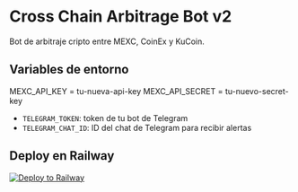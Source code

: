 # Cross Chain Arbitrage Bot v2

Bot de arbitraje cripto entre MEXC, CoinEx y KuCoin.

## Variables de entorno
MEXC_API_KEY     = tu-nueva-api-key
MEXC_API_SECRET  = tu-nuevo-secret-key
- `TELEGRAM_TOKEN`: token de tu bot de Telegram
- `TELEGRAM_CHAT_ID`: ID del chat de Telegram para recibir alertas

## Deploy en Railway

[![Deploy to Railway](https://railway.app/button.svg)](https://railway.app/new/template?plugin=github.com/tu-usuario/cross-chain-arbitrage-bot-v2)
